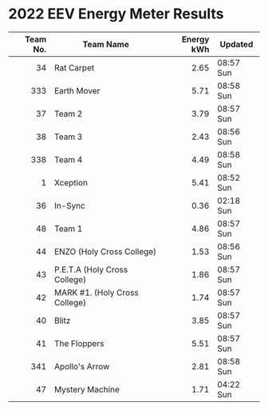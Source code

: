 # 2022 EEV Energy Meter Results
|Team No.|Team Name|Energy kWh|Updated|
|---:|---|---:|---|
|34|Rat Carpet|2.65|08:57 Sun|
|333|Earth Mover|5.71|08:58 Sun|
|37|Team 2|3.79|08:57 Sun|
|38|Team 3|2.43|08:56 Sun|
|338|Team 4|4.49|08:58 Sun|
|1|Xception|5.41|08:52 Sun|
|36|In-Sync|0.36|02:18 Sun|
|48|Team 1|4.86|08:57 Sun|
|44|ENZO (Holy Cross College)|1.53|08:56 Sun|
|43|P.E.T.A (Holy Cross College)|1.86|08:57 Sun|
|42|MARK #1. (Holy Cross College)|1.74|08:57 Sun|
|40|Blitz|3.85|08:57 Sun|
|41|The Floppers|5.51|08:57 Sun|
|341|Apollo's Arrow|2.81|08:58 Sun|
|47|Mystery Machine|1.71|04:22 Sun|
